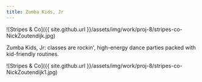 ```yaml
---
title: Zumba Kids, Jr
---
```


![Stripes & Co]({{ site.github.url }}/assets/img/work/proj-8/stripes-co-NickZoutendijk.jpg)

Zumba Kids, Jr: classes are rockin', high-energy dance parties packed with kid-friendly routines.

![Stripes & Co]({{ site.github.url }}/assets/img/work/proj-8/stripes-co-NickZoutendijk1.jpg)
